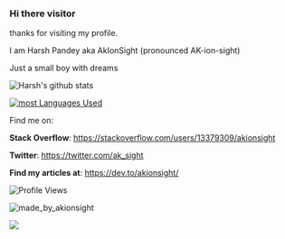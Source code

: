 ### Hi there visitor

thanks for visiting my profile.

I am Harsh Pandey aka AkIonSight (pronounced AK-ion-sight) 

Just a small boy with dreams 

![Harsh's github stats](https://github-readme-stats.vercel.app/api?username=AkIonSight&show_icons=true&theme=tokyonight) 

[![most Languages Used](https://github-readme-stats.vercel.app/api/top-langs/?username=AkIonSight&show_icons=true&theme=tokyonight)](https://github.com/anuraghazra/github-readme-stats)

Find me on:

<!-- **Discord**: AkIonSight#8281, i left discord --> 

**Stack Overflow**: https://stackoverflow.com/users/13379309/akionsight

**Twitter**: https://twitter.com/ak_sight

**Find my articles at**: https://dev.to/akionsight/

![Profile Views](https://komarev.com/ghpvc/?username=akionsight)

![made_by_akionsight](https://img.shields.io/badge/Made%20By-AkIonSight-red)

![](https://hit.yhype.me/github/profile?user_id=62844691)

